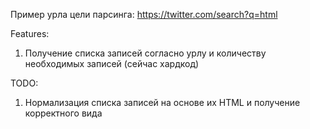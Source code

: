 Пример урла цели парсинга: https://twitter.com/search?q=html

Features:
1) Получение списка записей согласно урлу и количеству необходимых записей (сейчас хардкод)

TODO:
1) Нормализация списка записей на основе их HTML и получение корректного вида
